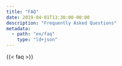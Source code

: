 ```yaml
---
title: "FAQ"
date: 2019-04-01T13:30:00-00:00
description: "Frequently Asked Questions"
metadata:
  - path: "en/faq"
    type: "ld+json"
---
```


{{< faq >}}
